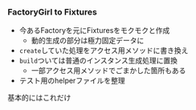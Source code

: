 ### FactoryGirl to Fixtures

* 今あるFactoryを元にFixturesをモクモクと作成
  * 動的生成の部分は極力固定データに
* `create`していた処理をアクセス用メソッドに書き換え
* `build`ついては普通のインスタンス生成処理に置換
  * 一部アクセス用メソッドでごまかした箇所もある
* テスト用のhelperファイルを整理

基本的にはこれだけ
